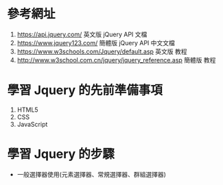 # 參考網址
1. https://api.jquery.com/     英文版 jQuery API 文檔
2. https://www.jquery123.com/  簡體版 jQuery API 中文文檔
3. https://www.w3schools.com/Jquery/default.asp 英文版 教程
4. http://www.w3school.com.cn/jquery/jquery_reference.asp 簡體版 教程

# 學習 Jquery 的先前準備事項
1. HTML5
2. CSS
3. JavaScript

# 學習 Jquery 的步驟
- 一般選擇器使用(元素選擇器、常規選擇器、群組選擇器)



